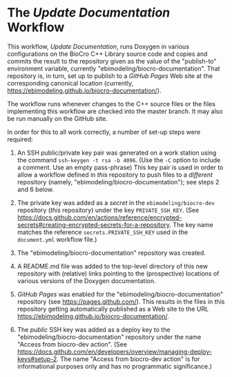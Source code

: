 # The _Update Documentation_ Workflow

This workflow, *Update Documentation*, runs Doxygen in various
configurations on the BioCro C++ Library source code and copies and
commits the result to the repository given as the value of the
"publish-to" environment variable, currently
"ebimodeling/biocro-documentation".  That repository is, in turn, set
up to publish to a _GitHub Pages_ Web site at the corresponding
canonical location (currently,
https://ebimodeling.github.io/biocro-documentation/).

The workflow runs whenever changes to the C++ source files or the
files implementing this workflow are checked into the master branch.
It may also be run manually on the GitHub site.

In order for this to all work correctly, a number of set-up steps were
required:

1. An SSH public/private key pair was generated on a work station
using the command `ssh-keygen -t rsa -b 4096`.  (Use the `-C` option
to include a comment.  Use an empty pass-phrase) This key pair is used
in order to allow a workflow defined in _this_ repository to push
files to a _different_ repository (namely,
"ebimodeling/biocro-documentation"); see steps 2 and 6 below.

2. The private key was added as a _secret_ in the
`ebimodeling/biocro-dev` repository (*this* repository) under the key
`PRIVATE_SSH_KEY`.  (See
https://docs.github.com/en/actions/reference/encrypted-secrets#creating-encrypted-secrets-for-a-repository.
The key name matches the reference `secrets.PRIVATE_SSH_KEY` used in
the `document.yml` workflow file.)

3. The "ebimodeling/biocro-documentation" repository was created.

4. A README.md file was added to the top-level directory of this new
repository with (relative) links pointing to the (prospective)
locations of various versions of the Doxygen documentation.

5. _GitHub Pages_ was enabled for the
"ebimodeling/biocro-documentation" repository (see
https://pages.github.com/).  This results in the files in this
repository getting automatically published as a Web site to the URL
https://ebimodeling.github.io/biocro-documentation/.

6. The *public* SSH key was added as a deploy key to the
"ebimodeling/biocro-documentation" repository under the name "Access
from biocro-dev action".  (See
https://docs.github.com/en/developers/overview/managing-deploy-keys#setup-2.
The name "Access from biocro-dev action" is for informational purposes
only and has no programmatic significance.)

